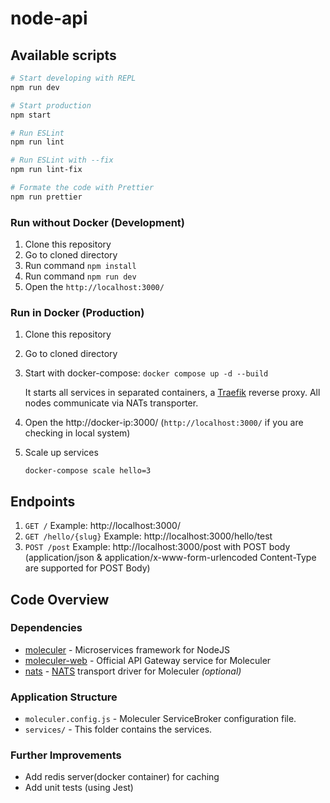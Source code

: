 # node-api

## Available scripts

```bash
# Start developing with REPL
npm run dev

# Start production
npm start

# Run ESLint
npm run lint

# Run ESLint with --fix
npm run lint-fix

# Formate the code with Prettier
npm run prettier
```
### Run without Docker (Development)

1. Clone this repository
2. Go to cloned directory
3. Run command `npm install`
4. Run command `npm run dev`
5. Open the `http://localhost:3000/`

### Run in Docker (Production)

1. Clone this repository
2. Go to cloned directory
3.  Start with docker-compose: `docker compose up -d --build`

    It starts all services in separated containers, a [Traefik](https://traefik.io/) reverse proxy. All nodes communicate via NATs transporter.

4.  Open the http://docker-ip:3000/ (`http://localhost:3000/` if you are checking in local system)
5.  Scale up services

    `docker-compose scale hello=3`

## Endpoints
1. `GET /`  Example: http://localhost:3000/
2. `GET /hello/{slug}`  Example: http://localhost:3000/hello/test
3. `POST /post`  Example: http://localhost:3000/post with POST body (application/json & application/x-www-form-urlencoded Content-Type are supported for POST Body)


## Code Overview

### Dependencies

- [moleculer](https://github.com/moleculerjs/moleculer) - Microservices framework for NodeJS
- [moleculer-web](https://github.com/moleculerjs/moleculer-web) - Official API Gateway service for Moleculer
- [nats](https://github.com/nats-io/node-nats) - [NATS](https://nats.io) transport driver for Moleculer _(optional)_

### Application Structure

- `moleculer.config.js` - Moleculer ServiceBroker configuration file.
- `services/` - This folder contains the services.

### Further Improvements

- Add redis server(docker container) for caching
- Add unit tests (using Jest)


